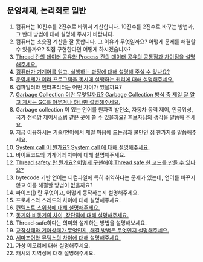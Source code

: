 ## 운영체제, 논리회로 일반

1. 컴퓨터는 10진수를 2진수로 바꿔서 계산합니다. 10진수를 2진수로 바꾸는 방법과, 그 반대 방법에 대해 설명해 주시기 바랍니다.
2. 컴퓨터는 소숫점 계산을 잘 못합니다. 그 이유가 무엇일까요? 어떻게 문제를 해결할 수 있을까요? 직접 구현한다면 어떻게 하시겠습니까?
3. [Thread 간의 데이터 공유와 Process 간의 데이터 공유의 공통점과 차이점을 설명해주세요.](3.md)
4. [컴퓨터가 기계어를 읽고, 실행하는 과정에 대해 설명해 주실 수 있나요?](4.md)
5. [운영체제가 여러 프로그램을 동시에 실행하는 원리에 대해 설명해주세요.](5.md)
6. 컴파일러와 인터프리터는 어떤 차이가 있을까요?
7. [Garbage Collection 이란 무엇일까요? Garbage Collection 방식 중 제일 잘 알고 계시는 GC를 아무거나 하나만 설명해주세요.](7.md)
8. Garbage collection 이 있는 언어를 원자력 발전소, 자동차 동력 제어, 인공위성, 국가 전력망 제어시스템 같은 곳에 쓸 수 있을까요? 후보자님의 생각을 말씀해 주세요.
9. 지금 이용하시는 기술/언어에서 제일 마음에 드는점과 불만인 점 한가지를 말씀해주세요.
10. [System call 이 뭔가요? System call 에 대해 설명해주세요.](10.md)
11. 바이트코드와 기계어의 차이에 대해 설명해주세요.
12. [Thread safety 란 뭔가요? 어떻게 구현해야 Thread safe 한 코드를 만들 수 있나요?](12.md)
13. bytecode 기반 언어는 디컴파일에 특히 취약하다는 문제가 있는데, 언어를 바꾸지 않고 이를 해결할 방법이 없을까요?
14. 파이프(|) 란 무엇이고, 어떻게 동작하는지 설명해주세요.
15. 프로세스와 스레드의 차이에 대해 설명해주세요.
16. [컨텍스트 스위칭에 대해 설명해주세요.](16.md)
17. [동기와 비동기의 차이, 장단점에 대해 설명해주세요.](17.md)
18. Thread-safe하다는 의미와 설계하는 방법을 설명해보세요.
19. [교착상태와 기아상태가 무엇인지, 해결 방법은 무엇인지 설명해주세요.](19.md)
20. [세마포어와 뮤텍스의 차이에 대해 설명해주세요.](20.md)
21. 가상 메모리에 대해 설명해주세요.
22. 캐시의 지역성에 대해 설명해주세요.
